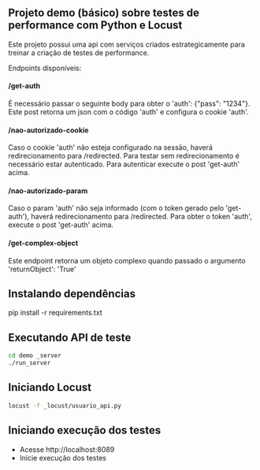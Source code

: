## Projeto demo (básico) sobre testes de performance com Python e Locust
Este projeto possui uma api com serviços criados estrategicamente para treinar a criação de testes de performance.

Endpoints disponíveis:

#### /get-auth
É necessário passar o seguinte body para obter o 'auth': {"pass": "1234"}. Este post retorna um json com o código 'auth' e configura o cookie 'auth'.

#### /nao-autorizado-cookie
Caso o cookie 'auth' não esteja configurado na sessão, haverá redirecionamento para /redirected.
Para testar sem redirecionamento é necessário estar autenticado.
Para autenticar execute o post 'get-auth' acima.

#### /nao-autorizado-param
Caso o param 'auth' não seja informado (com o token gerado pelo 'get-auth'), haverá redirecionamento para /redirected.
Para obter o token 'auth', execute o post 'get-auth' acima.

#### /get-complex-object
Este endpoint retorna um objeto complexo quando passado o argumento 'returnObject': 'True'


## Instalando dependências
pip install -r requirements.txt

## Executando API de teste
```bash
cd demo _server
./run_server
```

## Iniciando Locust
```bash
locust -f _locust/usuario_api.py
```

## Iniciando execução dos testes
* Acesse http://localhost:8089
* Inicie execução dos testes
